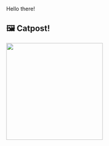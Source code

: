 Hello there!



## 🖼️ Catpost!

<sub>
    <img src="https://cdn2.thecatapi.com/images/ruUNZJ7xm.jpg" height="256">
</sub>


